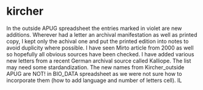 kircher
=======

In the outside APUG spreadsheet the entries marked in violet are new additions. Wherever had a letter an archival manifestation as well as printed copy, I kept only the achival one and put the printed edition into notes to avoid duplicity where possible. I have seen Mirto article from 2000 as well so hopefully all obvious sources have been checked. 
I have added various new letters from a recent German archival source called Kalliope. 
The list may need some stardandization. 
The new names from Kircher_outside APUG are NOT! in BIO_DATA spreadsheet as we were not sure how to incorporate them (how to add language and number of letters cell). IL
